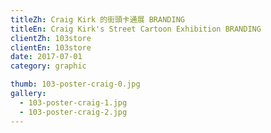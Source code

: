 ```yaml
---
titleZh: Craig Kirk 的街頭卡通展 BRANDING
titleEn: Craig Kirk's Street Cartoon Exhibition BRANDING
clientZh: 103store
clientEn: 103store
date: 2017-07-01
category: graphic

thumb: 103-poster-craig-0.jpg
gallery:
  - 103-poster-craig-1.jpg
  - 103-poster-craig-2.jpg
---
```

